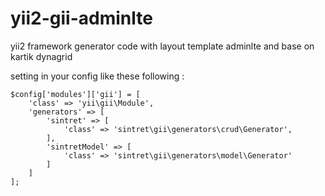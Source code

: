# yii2-gii-adminlte
yii2 framework generator code with layout template adminlte and base on kartik dynagrid

setting in your config like these following :

    $config['modules']['gii'] = [
        'class' => 'yii\gii\Module',
        'generators' => [
            'sintret' => [
                'class' => 'sintret\gii\generators\crud\Generator',
            ],
            'sintretModel' => [
                'class' => 'sintret\gii\generators\model\Generator'
            ]
        ]
    ];
